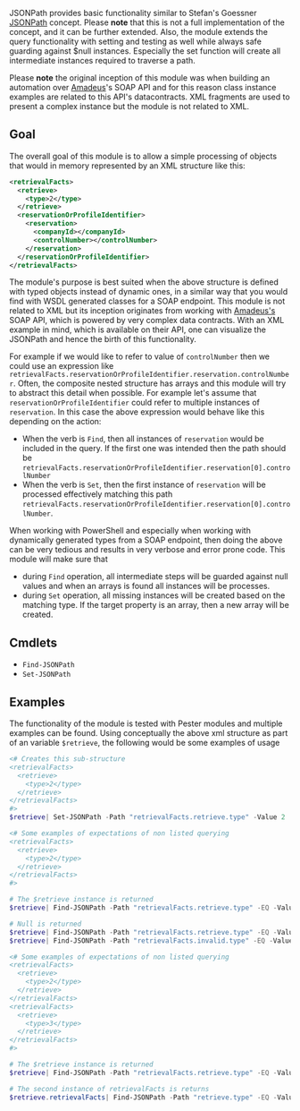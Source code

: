 JSONPath provides basic functionality similar to Stefan's Goessner [JSONPath][1] concept.
Please **note** that this is not a full implementation of the concept, and it can be further extended. Also, the module extends the query functionality with setting and testing as well while always safe guarding against $null instances. Especially the set function will create all intermediate instances required to traverse a path.

Please **note** the original inception of this module was when building an automation over [Amadeus][2]'s SOAP API and for this reason class instance examples are related to this API's datacontracts. XML fragments are used to present a complex instance but the module is not related to XML.

## Goal

The overall goal of this module is to allow a simple processing of objects that would in memory represented by an XML structure like this:

```xml
<retrievalFacts>
  <retrieve>
    <type>2</type>
  </retrieve>
  <reservationOrProfileIdentifier>
    <reservation>
      <companyId></companyId>
      <controlNumber></controlNumber>
    </reservation>
  </reservationOrProfileIdentifier>
</retrievalFacts>
```

The module's purpose is best suited when the above structure is defined with typed objects instead of dynamic ones, in a similar way that you would find with WSDL generated classes for a SOAP endpoint. This module is not related to XML but its inception originates from working with [Amadeus's][2] SOAP API, which is powered by very complex data contracts. With an XML example in mind, which is available on their API, one can visualize the JSONPath and hence the birth of this functionality.

For example if we would like to refer to value of `controlNumber` then we could use an expression like `retrievalFacts.reservationOrProfileIdentifier.reservation.controlNumber`.
Often, the composite nested structure has arrays and this module will try to abstract this detail when possible.
For example let's assume that `reservationOrProfileIdentifier` could refer to multiple instances of `reservation`. 
In this case the above expression would behave like this depending on the action:
- When the verb is `Find`, then all instances of `reservation` would be included in the query. If the first one was intended then the path should be `retrievalFacts.reservationOrProfileIdentifier.reservation[0].controlNumber`
- When the verb is `Set`, then the first instance of `reservation` will be processed effectively matching this path `retrievalFacts.reservationOrProfileIdentifier.reservation[0].controlNumber`.

When working with PowerShell and especially when working with dynamically generated types from a SOAP endpoint, then doing the above can be very tedious and results in very verbose and error prone code.
This module will make sure that 
- during `Find` operation, all intermediate steps will be guarded against null values and when an arrays is found all instances will be processes.
- during `Set` operation, all missing instances will be created based on the matching type. If the target property is an array, then a new array will be created.

## Cmdlets

- `Find-JSONPath`
- `Set-JSONPath`

## Examples

The functionality of the module is tested with Pester modules and multiple examples can be found.
Using conceptually the above xml structure as part of an variable `$retrieve`, the following would be some examples of usage

```powershell
<# Creates this sub-structure
<retrievalFacts>
  <retrieve>
    <type>2</type>
  </retrieve>
</retrievalFacts>
#>
$retrieve| Set-JSONPath -Path "retrievalFacts.retrieve.type" -Value 2

<# Some examples of expectations of non listed querying
<retrievalFacts>
  <retrieve>
    <type>2</type>
  </retrieve>
</retrievalFacts>
#>

# The $retrieve instance is returned
$retrieve| Find-JSONPath -Path "retrievalFacts.retrieve.type" -EQ -Value 2

# Null is returned
$retrieve| Find-JSONPath -Path "retrievalFacts.retrieve.type" -EQ -Value 3
$retrieve| Find-JSONPath -Path "retrievalFacts.invalid.type" -EQ -Value 3

<# Some examples of expectations of non listed querying
<retrievalFacts>
  <retrieve>
    <type>2</type>
  </retrieve>
</retrievalFacts>
<retrievalFacts>
  <retrieve>
    <type>3</type>
  </retrieve>
</retrievalFacts>
#>

# The $retrieve instance is returned
$retrieve| Find-JSONPath -Path "retrievalFacts.retrieve.type" -EQ -Value 3

# The second instance of retrievalFacts is returns
$retrieve.retrievalFacts| Find-JSONPath -Path "retrieve.type" -EQ -Value 3
```

  
[1]: https://goessner.net/articles/JsonPath/
[2]: https://www.amadeus.com